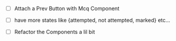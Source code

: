 -[ ] Attach a Prev Button with Mcq Component
-[ ] have more states like {attempted, not attempted, marked} etc...
-[ ] Refactor the Components a lil bit

